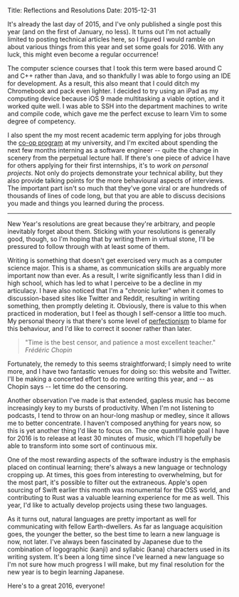 Title: Reflections and Resolutions
Date: 2015-12-31

It's already the last day of 2015, and I've only published a single post this year (and on the first of January, no less). It turns out I'm not actually limited to posting technical articles here, so I figured I would ramble on about various things from this year and set some goals for 2016. With any luck, this might even become a regular occurrence!

The computer science courses that I took this term were based around C and C++ rather than Java, and so thankfully I was able to forgo using an IDE for development. As a result, this also meant that I could ditch my Chromebook and pack even lighter. I decided to try using an iPad as my computing device because iOS 9 made multitasking a viable option, and it worked quite well. I was able to SSH into the department machines to write and compile code, which gave me the perfect excuse to learn Vim to some degree of competency.

I also spent the my most recent academic term applying for jobs through the [co-op program](https://en.wikipedia.org/wiki/Cooperative_education) at my university, and I'm excited about spending the next few months interning as a software engineer -- quite the change in scenery from the perpetual lecture hall. If there's one piece of advice I have for others applying for their first internships, it's to *work on personal projects*. Not only do projects demonstrate your technical ability, but they also provide talking points for the more behavioural aspects of interviews. The important part isn't so much that they've gone viral or are hundreds of thousands of lines of code long, but that you are able to discuss decisions you made and things you learned during the process.

----

New Year's resolutions are great because they're arbitrary, and people inevitably forget about them. Sticking with your resolutions is generally good, though, so I'm hoping that by writing them in virtual stone, I'll be pressured to follow through with at least some of them.

Writing is something that doesn't get exercised very much as a computer science major. This is a shame, as communication skills are arguably more important now than ever. As a result, I write significantly less than I did in high school, which has led to what I perceive to be a decline in my articulacy. I have also noticed that I'm a "chronic lurker" when it comes to discussion-based sites like Twitter and Reddit, resulting in writing something, then promptly deleting it. Obviously, there is value to this when practiced in moderation, but I feel as though I self-censor a little too much. My personal theory is that there's some level of [perfectionism](https://en.wikipedia.org/wiki/Perfectionism_(psychology)) to blame for this behaviour, and I'd like to correct it sooner rather than later.

> "Time is the best censor, and patience a most excellent teacher." <cite>Frédéric Chopin</cite>

Fortunately, the remedy to this seems straightforward; I simply need to write more, and I have two fantastic venues for doing so: this website and Twitter. I'll be making a concerted effort to do more writing this year, and -- as Chopin says -- let time do the censoring.

Another observation I've made is that extended, gapless music has become increasingly key to my bursts of productivity. When I'm not listening to podcasts, I tend to throw on an hour-long mashup or medley, since it allows me to better concentrate. I haven't composed anything for years now, so this is yet another thing I'd like to focus on. The one quantifiable goal I have for 2016 is to release at least 30 minutes of music, which I'll hopefully be able to transform into some sort of continuous mix.

One of the most rewarding aspects of the software industry is the emphasis placed on continual learning; there's always a new language or technology cropping up. At times, this goes from interesting to overwhelming, but for the most part, it's possible to filter out the extraneous. Apple's open sourcing of Swift earlier this month was monumental for the OSS world, and contributing to Rust was a valuable learning experience for me as well. This year, I'd like to actually develop projects using these two languages.

As it turns out, natural languages are pretty important as well for communicating with fellow Earth-dwellers. As far as language acquisition goes, the younger the better, so the best time to learn a new language is now, not later. I've always been fascinated by Japanese due to the combination of logographic (kanji) and syllabic (kana) characters used in its writing system. It's been a long time since I've learned a new language so I'm not sure how much progress I will make, but my final resolution for the new year is to begin learning Japanese.

Here's to a great 2016, everyone!
